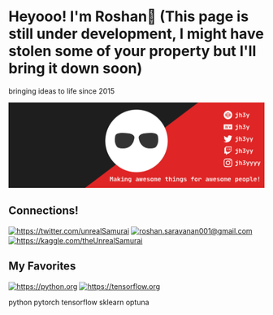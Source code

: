 # Heyooo! I'm Roshan👋 (This page is still under development, I might have stolen some of your property but I'll bring it down soon)
bringing ideas to life since 2015


![](https://github.com/theUnrealSamurai/theUnrealSamurai/blob/main/assets/git_banner.svg)

## Connections!

<a href="https://twitter.com/unrealSamurai" target="blank"><img align="center" src="https://img.shields.io/badge/Twitter-1DA1F2?style=for-the-badge&logo=twitter&logoColor=white" alt="https://twitter.com/unrealSamurai"  /></a>
<a href="mailto:roshan.saravanan001@gmail.com" target="blank"><img align="center" src="https://img.shields.io/badge/Gmail-D14836?style=for-the-badge&logo=gmail&logoColor=white" alt="roshan.saravanan001@gmail.com"  /></a>
<a href="https://kaggle.com/theUnrealSamurai" target="blank"><img align="center" src="https://img.shields.io/badge/Kaggle-20BEFF?style=for-the-badge&logo=kaggle&logoColor=white" alt="https://kaggle.com/theUnrealSamurai"/></a>




## My Favorites

<a href="https://python.org" target="blank"><img align="center" src="https://img.shields.io/badge/Python-3776AB?style=for-the-badge&logo=python&logoColor=white" alt="https://python.org"  /></a>
<a href="https://tensorflow.org" target="blank"><img align="center" src="https://img.shields.io/badge/tensorflow-FF6F00?style=for-the-badge&logo=tensorflow&logoColor=white" alt="https://tensorflow.org"  /></a>


python
pytorch
tensorflow
sklearn
optuna













<!--
**theUnrealSamurai/theUnrealSamurai** is a ✨ _special_ ✨ repository because its `README.md` (this file) appears on your GitHub profile.
-->
